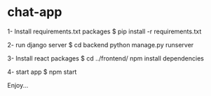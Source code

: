 # chat-app


1- Install requirements.txt packages
$ pip install -r requirements.txt

2- run django server
$ cd backend
python manage.py runserver

3- Install react packages
$ cd ../frontend/
npm install dependencies

4- start app
$ npm start


Enjoy...

